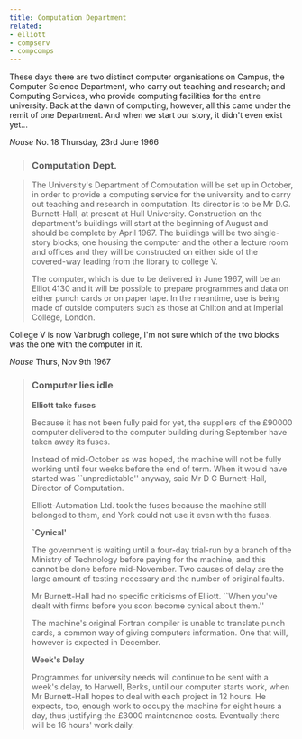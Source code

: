 ```yaml
---
title: Computation Department
related:
- elliott
- compserv
- compcomps
---
```


These days there are two distinct computer organisations on Campus,
the Computer Science Department, who carry out teaching and research;
and Computing Services, who provide computing facilities for the
entire university. Back at the dawn of computing, however, all this
came under the remit of one Department. And when we start our story,
it didn't even exist yet...

*Nouse* No. 18 Thursday, 23rd June 1966

> ### Computation Dept.

> The University's Department of Computation will be set up in
> October, in order to provide a computing service for the university
> and to carry out teaching and research in computation. Its director
> is to be Mr D.G. Burnett-Hall, at present at Hull
> University. Construction on the department's buildings will start at
> the beginning of August and should be complete by April 1967. The
> buildings will be two single-story blocks; one housing the computer
> and the other a lecture room and offices and they will be
> constructed on either side of the covered-way leading from the
> library to college V.
>
> The computer, which is due to be delivered in June 1967, will be an
> Elliot 4130 and it will be possible to prepare programmes and data
> on either punch cards or on paper tape. In the meantime, use is
> being made of outside computers such as those at Chilton and at
> Imperial College, London.

College V is now Vanbrugh college, I'm not sure which of the two
blocks was the one with the computer in it.

*Nouse* Thurs, Nov 9th 1967

> ### Computer lies idle
> **Elliott take fuses**
>
> Because it has not been fully paid for yet, the suppliers of the
> £90000 computer delivered to the computer building during September
> have taken away its fuses.
>
> Instead of mid-October as was hoped, the machine will not be fully
> working until four weeks before the end of term. When it would have
> started was ``unpredictable'' anyway, said Mr D G Burnett-Hall,
> Director of Computation.
>
> Elliott-Automation Ltd. took the fuses because the machine still
> belonged to them, and York could not use it even with the fuses.
>
> **`Cynical'**
>
> The government is waiting until a four-day trial-run by a branch of
> the Ministry of Technology before paying for the machine, and this
> cannot be done before mid-November. Two causes of delay are the
> large amount of testing necessary and the number of original faults.
>
> Mr Burnett-Hall had no specific criticisms of Elliott. ``When you've
> dealt with firms before you soon become cynical about them.''
>
> The machine's original Fortran compiler is unable to translate punch
> cards, a common way of giving computers information. One that will,
> however is expected in December.
>
> **Week's Delay**
>
> Programmes for university needs will continue to be sent with a
> week's delay, to Harwell, Berks, until our computer starts work,
> when Mr Burnett-Hall hopes to deal with each project in 12 hours. He
> expects, too, enough work to occupy the machine for eight hours a
> day, thus justifying the £3000 maintenance costs. Eventually there
> will be 16 hours' work daily.
